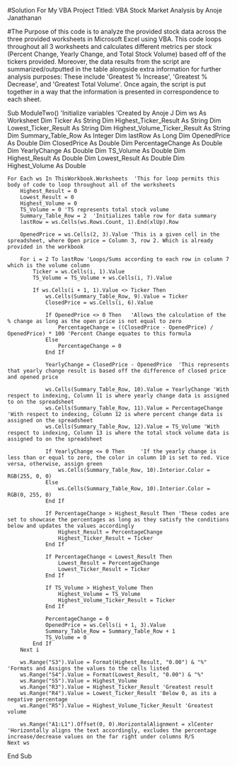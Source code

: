 #Solution For My VBA Project Titled: VBA Stock Market Analysis by Anoje Janathanan 

#The Purpose of this code is to analyze the provided stock data across the three provided worksheets in Microsoft Excel using VBA. This code loops throughout all 3 worksheets and calculates different metrics per stock (Percent Change, Yearly Change, and Total Stock Volume) based off of the tickers provided. Moreover, the data results from the script are summarized/outputted in the table alongside extra information for further analysis purposes: These include 'Greatest % Increase', 'Greatest % Decrease', and 'Greatest Total Volume'. Once again, the script is put together in a way that the information is presented in correspondence to each sheet.





















Sub ModuleTwo() 'Initialize variables 'Created by Anoje J
    Dim ws As Worksheet
    Dim Ticker As String
    Dim Highest_Ticker_Result As String
    Dim Lowest_Ticker_Result As String
    Dim Highest_Volume_Ticker_Result As String
    Dim Summary_Table_Row As Integer
    Dim lastRow As Long
    Dim OpenedPrice As Double
    Dim ClosedPrice As Double
    Dim PercentageChange As Double
    Dim YearlyChange As Double
    Dim TS_Volume As Double
    Dim Highest_Result As Double
    Dim Lowest_Result As Double
    Dim Highest_Volume As Double

    For Each ws In ThisWorkbook.Worksheets  'This for loop permits this body of code to loop throughout all of the worksheets
        Highest_Result = 0
        Lowest_Result = 0
        Highest_Volume = 0
        TS_Volume = 0 'TS represents total stock volume
        Summary_Table_Row = 2  'Initializes table row for data summary
        lastRow = ws.Cells(ws.Rows.Count, 1).End(xlUp).Row

        OpenedPrice = ws.Cells(2, 3).Value 'This is a given cell in the spreadsheet, where Open price = Column 3, row 2. Which is already provided in the workbook
        
        For i = 2 To lastRow 'Loops/Sums according to each row in column 7 which is the volume column
            Ticker = ws.Cells(i, 1).Value
            TS_Volume = TS_Volume + ws.Cells(i, 7).Value

            If ws.Cells(i + 1, 1).Value <> Ticker Then
                ws.Cells(Summary_Table_Row, 9).Value = Ticker
                ClosedPrice = ws.Cells(i, 6).Value

                If OpenedPrice <> 0 Then   'Allows the calculation of the % change as long as the open price is not equal to zero
                    PercentageChange = ((ClosedPrice - OpenedPrice) / OpenedPrice) * 100 'Percent Change equates to this formula
                Else
                    PercentageChange = 0
                End If

                YearlyChange = ClosedPrice - OpenedPrice  'This represents that yearly change result is based off the difference of closed price and opened price

                ws.Cells(Summary_Table_Row, 10).Value = YearlyChange 'With respect to indexing, Column 11 is where yearly change data is assigned to on the spreadsheet
                ws.Cells(Summary_Table_Row, 11).Value = PercentageChange 'With respect to indexing, Column 12 is where percent change data is assigned on the spreadsheet
                ws.Cells(Summary_Table_Row, 12).Value = TS_Volume 'With respect to indexing, Column 13 is where the total stock volume data is assigned to on the spreadsheet

                If YearlyChange <= 0 Then     'If the yearly change is less than or equal to zero, the color in column 10 is set to red. Vice versa, otherwise, assign green
                    ws.Cells(Summary_Table_Row, 10).Interior.Color = RGB(255, 0, 0)
                Else
                    ws.Cells(Summary_Table_Row, 10).Interior.Color = RGB(0, 255, 0)
                End If

                If PercentageChange > Highest_Result Then 'These codes are set to showcase the percentages as long as they satisfy the conditions below and updates the values accordingly
                    Highest_Result = PercentageChange
                    Highest_Ticker_Result = Ticker
                End If

                If PercentageChange < Lowest_Result Then
                    Lowest_Result = PercentageChange
                    Lowest_Ticker_Result = Ticker
                End If

                If TS_Volume > Highest_Volume Then
                    Highest_Volume = TS_Volume
                    Highest_Volume_Ticker_Result = Ticker
                End If

                PercentageChange = 0
                OpenedPrice = ws.Cells(i + 1, 3).Value
                Summary_Table_Row = Summary_Table_Row + 1
                TS_Volume = 0
            End If
        Next i

        ws.Range("S3").Value = Format(Highest_Result, "0.00") & "%"  'Formats and Assigns the values to the cells listed
        ws.Range("S4").Value = Format(Lowest_Result, "0.00") & "%"
        ws.Range("S5").Value = Highest_Volume
        ws.Range("R3").Value = Highest_Ticker_Result 'Greatest result
        ws.Range("R4").Value = Lowest_Ticker_Result 'Below 0, as its a negative percentage
        ws.Range("R5").Value = Highest_Volume_Ticker_Result 'Greatest volume

        ws.Range("A1:L1").Offset(0, 0).HorizontalAlignment = xlCenter 'Horizontally aligns the text accordingly, excludes the percentage increase/decrease values on the far right under columns R/S
    Next ws
End Sub
